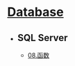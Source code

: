 # [Database](https://github.com/Summer-Felix/Database/blob/master/Readme.md) #

* ## SQL Server ##
  * [08.函数](08.函数.md)
